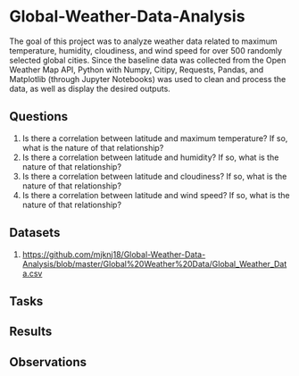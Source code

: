 # Global-Weather-Data-Analysis

The goal of this project was to analyze weather data related to maximum temperature, humidity, cloudiness, and wind speed for over 500 randomly selected global cities. Since the baseline data was collected from the Open Weather Map API, Python with Numpy, Citipy, Requests, Pandas, and Matplotlib (through Jupyter Notebooks) was used to clean and process the data, as well as display the desired outputs.

## Questions

1. Is there a correlation between latitude and maximum temperature? If so, what is the nature of that relationship?
2. Is there a correlation between latitude and humidity? If so, what is the nature of that relationship?
3. Is there a correlation between latitude and cloudiness? If so, what is the nature of that relationship?
4. Is there a correlation between latitude and wind speed? If so, what is the nature of that relationship?

## Datasets

1. https://github.com/mjknj18/Global-Weather-Data-Analysis/blob/master/Global%20Weather%20Data/Global_Weather_Data.csv

## Tasks



## Results



## Observations

